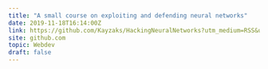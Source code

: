 ```yaml
---
title: "A small course on exploiting and defending neural networks"
date: 2019-11-18T16:14:00Z
link: https://github.com/Kayzaks/HackingNeuralNetworks?utm_medium=RSS&utm_source=hune
site: github.com
topic: Webdev
draft: false
---
```

